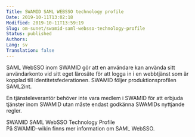 ```yaml
---
Title: SWAMID SAML WEBSSO technology profile
Date: 2019-10-11T13:02:18
Modified: 2019-10-11T13:59:19
Slug: om-sunet/swamid-saml-websso-technology-profile
Status: published
Authors: 
Lang: sv
Translation: false
---
```


SAML WebSSO inom SWAMID gör att en användare kan använda sitt användarkonto vid sitt eget lärosäte för att logga in i en webbtjänst som är kopplad till identitetsfederationen. SWAMID följer produktionsprofilen SAML2int.

En tjänsteleverantör behöver inte vara medlem i SWAMID för att erbjuda tjänster inom SWAMID utan måste endast godkänna SWAMIDs nyttjande regler.

SWAMID SAML WebSSO Technology Profile  
På SWAMID-wikin finns mer information om SAML WebSSO.

